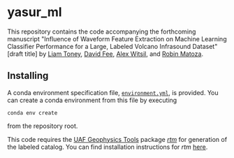 # yasur_ml

This repository contains the code accompanying the forthcoming manuscript "Influence of
Waveform Feature Extraction on Machine Learning Classifier Performance for a Large,
Labeled Volcano Infrasound Dataset" [draft title] by
[Liam Toney](mailto:ldtoney@alaska.edu), [David Fee](mailto:dfee1@alaska.edu),
[Alex Witsil](mailto:ajwitsil@alaska.edu), and [Robin Matoza](mailto:rmatoza@ucsb.edu).

## Installing

A conda environment specification file, [`environment.yml`](environment.yml), is
provided. You can create a conda environment from this file by executing
```shell
conda env create
```
from the repository root.

This code requires the [UAF Geophysics Tools](https://github.com/uafgeotools) package
[*rtm*](https://github.com/uafgeotools/rtm) for generation of the labeled
catalog. You can find installation instructions for *rtm*
[here](https://uaf-rtm.readthedocs.io/en/master/README.html#installation).
